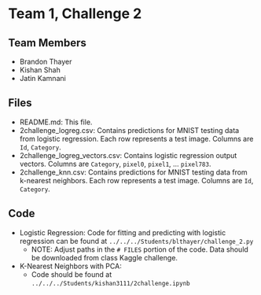 # Team 1, Challenge 2

## Team Members
- Brandon Thayer
- Kishan Shah
- Jatin Kamnani

## Files
- README.md: This file.
- 2challenge_logreg.csv: Contains predictions for MNIST testing data from logistic regression. Each row represents a test image. Columns are `Id`, `Category`.
- 2challenge_logreg_vectors.csv: Contains logistic regression output vectors. Columns are `Category`, `pixel0`, `pixel1`, ... `pixel783`.  
- 2challenge_knn.csv: Contains predictions for MNIST testing data from k-nearest neighbors. Each row represents a test image. Columns are `Id`, `Category`.

## Code
- Logistic Regression: Code for fitting and predicting with logistic regression can be found at `../../../Students/blthayer/challenge_2.py`
  - NOTE: Adjust paths in the `# FILES` portion of the code. Data should be downloaded from class Kaggle challenge.
- K-Nearest Neighbors with PCA:
  - Code should be found at `../../../Students/kishan3111/2challenge.ipynb`
